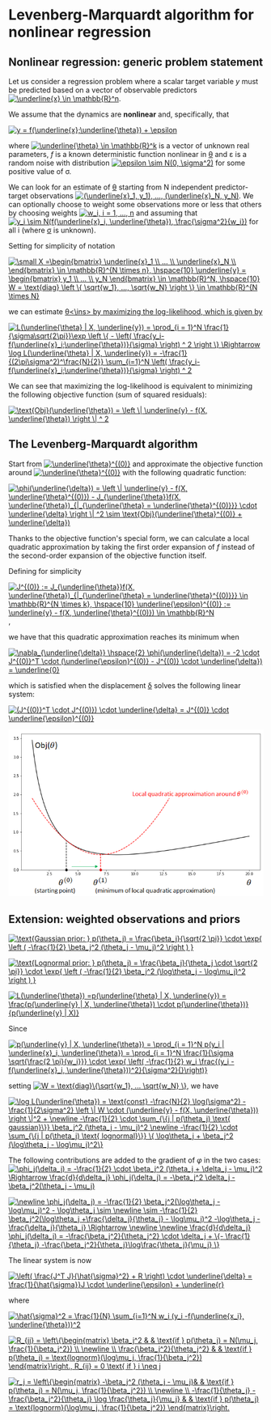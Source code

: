 # Levenberg-Marquardt algorithm for nonlinear regression

## Nonlinear regression: generic problem statement
Let us consider a regression problem where a scalar target variable _y_ must be predicted based on a vector of observable predictors <a href="https://www.codecogs.com/eqnedit.php?latex=\underline{x}&space;\in&space;\mathbb{R}^n" target="_blank"><img src="https://latex.codecogs.com/gif.latex?\underline{x}&space;\in&space;\mathbb{R}^n" title="\underline{x} \in \mathbb{R}^n" /></a>.

We assume that the dynamics are **nonlinear** and, specifically, that

<a href="https://www.codecogs.com/eqnedit.php?latex=y&space;=&space;f(\underline{x};\underline{\theta})&space;&plus;&space;\epsilon" target="_blank"><img src="https://latex.codecogs.com/gif.latex?y&space;=&space;f(\underline{x};\underline{\theta})&space;&plus;&space;\epsilon" title="y = f(\underline{x};\underline{\theta}) + \epsilon" /></a>

where <a href="https://www.codecogs.com/eqnedit.php?latex=\underline{\theta}&space;\in&space;\mathbb{R}^k" target="_blank"><img src="https://latex.codecogs.com/gif.latex?\underline{\theta}&space;\in&space;\mathbb{R}^k" title="\underline{\theta} \in \mathbb{R}^k" /></a>  is a vector of unknown real parameters, _f_ is a known deterministic function nonlinear in <ins>&theta;</ins> and &epsilon; is a random noise with distribution <a href="https://www.codecogs.com/eqnedit.php?latex=\epsilon&space;\sim&space;N(0,&space;\sigma^2)" target="_blank"><img src="https://latex.codecogs.com/gif.latex?\epsilon&space;\sim&space;N(0,&space;\sigma^2)" title="\epsilon \sim N(0, \sigma^2)" /></a> for some positive value of &sigma;.

We can look for an estimate of <ins>&theta;</ins> starting from N independent predictor-target observations <a href="https://www.codecogs.com/eqnedit.php?latex=(\underline{x}_1,&space;y_1),&space;...,&space;(\underline{x}_N,&space;y_N)" target="_blank"><img src="https://latex.codecogs.com/gif.latex?(\underline{x}_1,&space;y_1),&space;...,&space;(\underline{x}_N,&space;y_N)" title="(\underline{x}_1, y_1), ..., (\underline{x}_N, y_N)" /></a>. We can optionally choose to weight some observations more or less that others by choosing weights <a href="https://www.codecogs.com/eqnedit.php?latex=\dpi{100}&space;w_i,&space;i&space;=&space;1,&space;...,&space;n" target="_blank"><img src="https://latex.codecogs.com/svg.latex?\dpi{100}&space;w_i,&space;i&space;=&space;1,&space;...,&space;n" title="w_i, i = 1, ..., n" /></a> and assuming that <a href="https://www.codecogs.com/eqnedit.php?latex=\dpi{100}&space;y_i&space;\sim&space;N(f(\underline{x}_i,&space;\underline{\theta}),&space;\frac{\sigma^2}{w_i})" target="_blank"><img src="https://latex.codecogs.com/svg.latex?\dpi{100}&space;y_i&space;\sim&space;N(f(\underline{x}_i,&space;\underline{\theta}),&space;\frac{\sigma^2}{w_i})" title="y_i \sim N(f(\underline{x}_i, \underline{\theta}), \frac{\sigma^2}{w_i})" /></a> for all i (where <ins>&sigma;</ins> is unknown).  
  
Setting for simplicity of notation

<a href="https://www.codecogs.com/eqnedit.php?latex=\dpi{100}&space;\small&space;X&space;=\begin{bmatrix}&space;\underline{x}_1&space;\\&space;...&space;\\&space;\underline{x}_N&space;\\&space;\end{bmatrix}&space;\in&space;\mathbb{R}^{N&space;\times&space;n},&space;\hspace{10}&space;\underline{y}&space;=&space;\begin{bmatrix}&space;y_1&space;\\&space;...&space;\\&space;y_N&space;\end{bmatrix}&space;\in&space;\mathbb{R}^N,&space;\hspace{10}&space;W&space;=&space;\text{diag}&space;\left&space;\{&space;\sqrt{w_1},&space;...,&space;\sqrt{w_N}&space;\right&space;\}&space;\in&space;\mathbb{R}^{N&space;\times&space;N}" target="_blank"><img src="https://latex.codecogs.com/svg.latex?\dpi{100}&space;\small&space;X&space;=\begin{bmatrix}&space;\underline{x}_1&space;\\&space;...&space;\\&space;\underline{x}_N&space;\\&space;\end{bmatrix}&space;\in&space;\mathbb{R}^{N&space;\times&space;n},&space;\hspace{10}&space;\underline{y}&space;=&space;\begin{bmatrix}&space;y_1&space;\\&space;...&space;\\&space;y_N&space;\end{bmatrix}&space;\in&space;\mathbb{R}^N,&space;\hspace{10}&space;W&space;=&space;\text{diag}&space;\left&space;\{&space;\sqrt{w_1},&space;...,&space;\sqrt{w_N}&space;\right&space;\}&space;\in&space;\mathbb{R}^{N&space;\times&space;N}" title="\small X =\begin{bmatrix} \underline{x}_1 \\ ... \\ \underline{x}_N \\ \end{bmatrix} \in \mathbb{R}^{N \times n}, \hspace{10} \underline{y} = \begin{bmatrix} y_1 \\ ... \\ y_N \end{bmatrix} \in \mathbb{R}^N, \hspace{10} W = \text{diag} \left \{ \sqrt{w_1}, ..., \sqrt{w_N} \right \} \in \mathbb{R}^{N \times N}" /></a>

we can estimate <ins>&theta;<\ins> by maximizing the log-likelihood, which is given by

<a href="https://www.codecogs.com/eqnedit.php?latex=L(\underline{\theta}&space;|&space;X,&space;\underline{y})&space;=&space;\prod_{i&space;=&space;1}^N&space;\frac{1}{\sigma\sqrt{2\pi}}\exp&space;\left&space;\{&space;-&space;\left(&space;\frac{y_i-f(\underline{x}_i;\underline{\theta})}{\sigma}&space;\right)&space;^&space;2&space;\right&space;\}&space;\Rightarrow&space;\log&space;L(\underline{\theta}&space;|&space;X,&space;\underline{y})&space;=&space;-\frac{1}{(2\pi\sigma^2)^\frac{N}{2}}&space;\sum_{i=1}^N&space;\left(&space;\frac{y_i-f(\underline{x}_i;\underline{\theta})}{\sigma}&space;\right)&space;^&space;2" target="_blank"><img src="https://latex.codecogs.com/gif.latex?L(\underline{\theta}&space;|&space;X,&space;\underline{y})&space;=&space;\prod_{i&space;=&space;1}^N&space;\frac{1}{\sigma\sqrt{2\pi}}\exp&space;\left&space;\{&space;-&space;\left(&space;\frac{y_i-f(\underline{x}_i;\underline{\theta})}{\sigma}&space;\right)&space;^&space;2&space;\right&space;\}&space;\Rightarrow&space;\log&space;L(\underline{\theta}&space;|&space;X,&space;\underline{y})&space;=&space;-\frac{1}{(2\pi\sigma^2)^\frac{N}{2}}&space;\sum_{i=1}^N&space;\left(&space;\frac{y_i-f(\underline{x}_i;\underline{\theta})}{\sigma}&space;\right)&space;^&space;2" title="L(\underline{\theta} | X, \underline{y}) = \prod_{i = 1}^N \frac{1}{\sigma\sqrt{2\pi}}\exp \left \{ - \left( \frac{y_i-f(\underline{x}_i;\underline{\theta})}{\sigma} \right) ^ 2 \right \} \Rightarrow \log L(\underline{\theta} | X, \underline{y}) = -\frac{1}{(2\pi\sigma^2)^\frac{N}{2}} \sum_{i=1}^N \left( \frac{y_i-f(\underline{x}_i;\underline{\theta})}{\sigma} \right) ^ 2" /></a>

We can see that maximizing the log-likelihood is equivalent to minimizing the following objective function (sum of squared residuals):

<a href="https://www.codecogs.com/eqnedit.php?latex=\text{Obj}(\underline{\theta})&space;=&space;\left&space;\|&space;\underline{y}&space;-&space;f(X,&space;\underline{\theta})&space;\right&space;\|&space;^&space;2" target="_blank"><img src="https://latex.codecogs.com/gif.latex?\text{Obj}(\underline{\theta})&space;=&space;\left&space;\|&space;\underline{y}&space;-&space;f(X,&space;\underline{\theta})&space;\right&space;\|&space;^&space;2" title="\text{Obj}(\underline{\theta}) = \left \| \underline{y} - f(X, \underline{\theta}) \right \| ^ 2" /></a>

## The Levenberg-Marquardt algorithm

Start from <a href="https://www.codecogs.com/eqnedit.php?latex=\underline{\theta}^{(0)}" target="_blank"><img src="https://latex.codecogs.com/gif.latex?\underline{\theta}^{(0)}" title="\underline{\theta}^{(0)}" /></a> and approximate the objective function around <a href="https://www.codecogs.com/eqnedit.php?latex=\underline{\theta}^{(0)}" target="_blank"><img src="https://latex.codecogs.com/gif.latex?\underline{\theta}^{(0)}" title="\underline{\theta}^{(0)}" /></a> with the following quadratic function:

<a href="https://www.codecogs.com/eqnedit.php?latex=\phi(\underline{\delta})&space;=&space;\left&space;\|&space;\underline{y}&space;-&space;f(X,&space;\underline{\theta}^{(0)})&space;-&space;J_{\underline{\theta}}f(X,&space;\underline{\theta})_{|_{\underline{\theta}&space;=&space;\underline{\theta}^{(0)}}}&space;\cdot&space;\underline{\delta}&space;\right&space;\|&space;^2&space;\sim&space;\text{Obj}(\underline{\theta}^{(0)}&space;&plus;&space;\underline{\delta})" target="_blank"><img src="https://latex.codecogs.com/gif.latex?\phi(\underline{\delta})&space;=&space;\left&space;\|&space;\underline{y}&space;-&space;f(X,&space;\underline{\theta}^{(0)})&space;-&space;J_{\underline{\theta}}f(X,&space;\underline{\theta})_{|_{\underline{\theta}&space;=&space;\underline{\theta}^{(0)}}}&space;\cdot&space;\underline{\delta}&space;\right&space;\|&space;^2&space;\sim&space;\text{Obj}(\underline{\theta}^{(0)}&space;&plus;&space;\underline{\delta})" title="\phi(\underline{\delta}) = \left \| \underline{y} - f(X, \underline{\theta}^{(0)}) - J_{\underline{\theta}}f(X, \underline{\theta})_{|_{\underline{\theta} = \underline{\theta}^{(0)}}} \cdot \underline{\delta} \right \| ^2 \sim \text{Obj}(\underline{\theta}^{(0)} + \underline{\delta})" /></a>

Thanks to the objective function's special form, we can calculate a local quadratic approximation by taking the first order expansion of _f_ instead of the second-order expansion of the objective function itself.

Defining for simplicity

<a href="https://www.codecogs.com/eqnedit.php?latex=J^{(0)}&space;:=&space;J_{\underline{\theta}}f(X,&space;\underline{\theta})_{|_{\underline{\theta}&space;=&space;\underline{\theta}^{(0)}}}&space;\in&space;\mathbb{R}^{N&space;\times&space;k},&space;\hspace{10}&space;\underline{\epsilon}^{(0)}&space;:=&space;\underline{y}&space;-&space;f(X,&space;\underline{\theta}^{(0)})&space;\in&space;\mathbb{R}^N" target="_blank"><img src="https://latex.codecogs.com/gif.latex?J^{(0)}&space;:=&space;J_{\underline{\theta}}f(X,&space;\underline{\theta})_{|_{\underline{\theta}&space;=&space;\underline{\theta}^{(0)}}}&space;\in&space;\mathbb{R}^{N&space;\times&space;k},&space;\hspace{10}&space;\underline{\epsilon}^{(0)}&space;:=&space;\underline{y}&space;-&space;f(X,&space;\underline{\theta}^{(0)})&space;\in&space;\mathbb{R}^N" title="J^{(0)} := J_{\underline{\theta}}f(X, \underline{\theta})_{|_{\underline{\theta} = \underline{\theta}^{(0)}}} \in \mathbb{R}^{N \times k}, \hspace{10} \underline{\epsilon}^{(0)} := \underline{y} - f(X, \underline{\theta}^{(0)}) \in \mathbb{R}^N" /></a>,

we have that this quadratic approximation reaches its minimum when

<a href="https://www.codecogs.com/eqnedit.php?latex=\nabla_{\underline{\delta}}&space;\hspace{2}&space;\phi(\underline{\delta})&space;=&space;-2&space;\cdot&space;J^{(0)}^T&space;\cdot&space;(\underline{\epsilon}^{(0)}&space;-&space;J^{(0)}&space;\cdot&space;\underline{\delta})&space;=&space;\underline{0}" target="_blank"><img src="https://latex.codecogs.com/gif.latex?\nabla_{\underline{\delta}}&space;\hspace{2}&space;\phi(\underline{\delta})&space;=&space;-2&space;\cdot&space;J^{(0)}^T&space;\cdot&space;(\underline{\epsilon}^{(0)}&space;-&space;J^{(0)}&space;\cdot&space;\underline{\delta})&space;=&space;\underline{0}" title="\nabla_{\underline{\delta}} \hspace{2} \phi(\underline{\delta}) = -2 \cdot J^{(0)}^T \cdot (\underline{\epsilon}^{(0)} - J^{(0)} \cdot \underline{\delta}) = \underline{0}" /></a>

which is satisfied when the displacement <ins>&delta;</ins> solves the following linear system:

<a href="https://www.codecogs.com/eqnedit.php?latex=(J^{(0)}^T&space;\cdot&space;J^{(0)})&space;\cdot&space;\underline{\delta}&space;=&space;J^{(0)}&space;\cdot&space;\underline{\epsilon}^{(0)}" target="_blank"><img src="https://latex.codecogs.com/gif.latex?(J^{(0)}^T&space;\cdot&space;J^{(0)})&space;\cdot&space;\underline{\delta}&space;=&space;J^{(0)}&space;\cdot&space;\underline{\epsilon}^{(0)}" title="(J^{(0)}^T \cdot J^{(0)}) \cdot \underline{\delta} = J^{(0)} \cdot \underline{\epsilon}^{(0)}" /></a>

![alt-text](https://github.com/flowel1/nonlinear-regression/blob/master/pictures/quadratic-approx.png)

## Extension: weighted observations and priors

<a href="https://www.codecogs.com/eqnedit.php?latex=\text{Gaussian&space;prior:&space;}&space;p(\theta_j)&space;=&space;\frac{\beta_j}{\sqrt{2&space;\pi}}&space;\cdot&space;\exp{&space;\left&space;(&space;-\frac{1}{2}&space;\beta_j^2&space;(\theta_j&space;-&space;\mu_j)^2&space;\right&space;)&space;}" target="_blank"><img src="https://latex.codecogs.com/gif.latex?\text{Gaussian&space;prior:&space;}&space;p(\theta_j)&space;=&space;\frac{\beta_j}{\sqrt{2&space;\pi}}&space;\cdot&space;\exp{&space;\left&space;(&space;-\frac{1}{2}&space;\beta_j^2&space;(\theta_j&space;-&space;\mu_j)^2&space;\right&space;)&space;}" title="\text{Gaussian prior: } p(\theta_j) = \frac{\beta_j}{\sqrt{2 \pi}} \cdot \exp{ \left ( -\frac{1}{2} \beta_j^2 (\theta_j - \mu_j)^2 \right ) }" /></a>

<a href="https://www.codecogs.com/eqnedit.php?latex=\text{Lognormal&space;prior:&space;}&space;p(\theta_j)&space;=&space;\frac{\beta_j}{\theta_j&space;\cdot&space;\sqrt{2&space;\pi}}&space;\cdot&space;\exp{&space;\left&space;(&space;-\frac{1}{2}&space;\beta_j^2&space;(\log\theta_j&space;-&space;\log\mu_j)^2&space;\right&space;)&space;}" target="_blank"><img src="https://latex.codecogs.com/gif.latex?\text{Lognormal&space;prior:&space;}&space;p(\theta_j)&space;=&space;\frac{\beta_j}{\theta_j&space;\cdot&space;\sqrt{2&space;\pi}}&space;\cdot&space;\exp{&space;\left&space;(&space;-\frac{1}{2}&space;\beta_j^2&space;(\log\theta_j&space;-&space;\log\mu_j)^2&space;\right&space;)&space;}" title="\text{Lognormal prior: } p(\theta_j) = \frac{\beta_j}{\theta_j \cdot \sqrt{2 \pi}} \cdot \exp{ \left ( -\frac{1}{2} \beta_j^2 (\log\theta_j - \log\mu_j)^2 \right ) }" /></a>

<a href="https://www.codecogs.com/eqnedit.php?latex=L(\underline{\theta})&space;=p(\underline{\theta}&space;|&space;X,&space;\underline{y})&space;=&space;\frac{p(\underline{y}&space;|&space;X,&space;\underline{\theta})&space;\cdot&space;p(\underline{\theta})}{p(\underline{y}&space;|&space;X)}" target="_blank"><img src="https://latex.codecogs.com/gif.latex?L(\underline{\theta})&space;=p(\underline{\theta}&space;|&space;X,&space;\underline{y})&space;=&space;\frac{p(\underline{y}&space;|&space;X,&space;\underline{\theta})&space;\cdot&space;p(\underline{\theta})}{p(\underline{y}&space;|&space;X)}" title="L(\underline{\theta}) =p(\underline{\theta} | X, \underline{y}) = \frac{p(\underline{y} | X, \underline{\theta}) \cdot p(\underline{\theta})}{p(\underline{y} | X)}" /></a>

Since

<a href="https://www.codecogs.com/eqnedit.php?latex=p(\underline{y}&space;|&space;X,&space;\underline{\theta})&space;=&space;\prod_{i&space;=&space;1}^N&space;p(y_i&space;|&space;\underline{x}_i,&space;\underline{\theta})&space;=&space;\prod_{i&space;=&space;1}^N&space;\frac{1}{\sigma&space;\sqrt{\frac{2&space;\pi}{w_i}}}&space;\cdot&space;\exp{&space;\left(&space;-\frac{1}{2}&space;w_i&space;\frac{(y_i&space;-&space;f(\underline{x}_i,&space;\underline{\theta}))^2}{\sigma^2}{}\right)}" target="_blank"><img src="https://latex.codecogs.com/gif.latex?p(\underline{y}&space;|&space;X,&space;\underline{\theta})&space;=&space;\prod_{i&space;=&space;1}^N&space;p(y_i&space;|&space;\underline{x}_i,&space;\underline{\theta})&space;=&space;\prod_{i&space;=&space;1}^N&space;\frac{1}{\sigma&space;\sqrt{\frac{2&space;\pi}{w_i}}}&space;\cdot&space;\exp{&space;\left(&space;-\frac{1}{2}&space;w_i&space;\frac{(y_i&space;-&space;f(\underline{x}_i,&space;\underline{\theta}))^2}{\sigma^2}{}\right)}" title="p(\underline{y} | X, \underline{\theta}) = \prod_{i = 1}^N p(y_i | \underline{x}_i, \underline{\theta}) = \prod_{i = 1}^N \frac{1}{\sigma \sqrt{\frac{2 \pi}{w_i}}} \cdot \exp{ \left( -\frac{1}{2} w_i \frac{(y_i - f(\underline{x}_i, \underline{\theta}))^2}{\sigma^2}{}\right)}" /></a>

setting <a href="https://www.codecogs.com/eqnedit.php?latex=W&space;=&space;\text{diag}\{\sqrt{w_1},&space;...&space;\sqrt{w_N}&space;\}" target="_blank"><img src="https://latex.codecogs.com/gif.latex?W&space;=&space;\text{diag}\{\sqrt{w_1},&space;...&space;\sqrt{w_N}&space;\}" title="W = \text{diag}\{\sqrt{w_1}, ... \sqrt{w_N} \}" /></a>, we have

<a href="https://www.codecogs.com/eqnedit.php?latex=\log&space;L(\underline{\theta})&space;=&space;\text{const}&space;-\frac{N}{2}&space;\log(\sigma^2)&space;-\frac{1}{2\sigma^2}&space;\left&space;\|&space;W&space;\cdot&space;(\underline{y}&space;-&space;f(X,&space;\underline{\theta}))&space;\right&space;\|^2&space;&plus;&space;\newline&space;-\frac{1}{2}&space;\cdot&space;\sum_{\{j&space;|&space;p(\theta_j)&space;\text{&space;gaussian}\}}&space;\beta_j^2&space;(\theta_j&space;-&space;\mu_j)^2&space;\newline&space;-\frac{1}{2}&space;\cdot&space;\sum_{\{j&space;|&space;p(\theta_j)&space;\text{&space;lognormal}\}}&space;\{&space;\log\theta_j&space;&plus;&space;\beta_j^2&space;(\log\theta_j&space;-&space;\log\mu_j)^2\}" target="_blank"><img src="https://latex.codecogs.com/gif.latex?\log&space;L(\underline{\theta})&space;=&space;\text{const}&space;-\frac{N}{2}&space;\log(\sigma^2)&space;-\frac{1}{2\sigma^2}&space;\left&space;\|&space;W&space;\cdot&space;(\underline{y}&space;-&space;f(X,&space;\underline{\theta}))&space;\right&space;\|^2&space;&plus;&space;\newline&space;-\frac{1}{2}&space;\cdot&space;\sum_{\{j&space;|&space;p(\theta_j)&space;\text{&space;gaussian}\}}&space;\beta_j^2&space;(\theta_j&space;-&space;\mu_j)^2&space;\newline&space;-\frac{1}{2}&space;\cdot&space;\sum_{\{j&space;|&space;p(\theta_j)&space;\text{&space;lognormal}\}}&space;\{&space;\log\theta_j&space;&plus;&space;\beta_j^2&space;(\log\theta_j&space;-&space;\log\mu_j)^2\}" title="\log L(\underline{\theta}) = \text{const} -\frac{N}{2} \log(\sigma^2) -\frac{1}{2\sigma^2} \left \| W \cdot (\underline{y} - f(X, \underline{\theta})) \right \|^2 + \newline -\frac{1}{2} \cdot \sum_{\{j | p(\theta_j) \text{ gaussian}\}} \beta_j^2 (\theta_j - \mu_j)^2 \newline -\frac{1}{2} \cdot \sum_{\{j | p(\theta_j) \text{ lognormal}\}} \{ \log\theta_j + \beta_j^2 (\log\theta_j - \log\mu_j)^2\}" /></a>

The following contributions are added to the gradient of _&phi;_ in the two cases:
<a href="https://www.codecogs.com/eqnedit.php?latex=\phi_j(\delta_j)&space;=&space;-\frac{1}{2}&space;\cdot&space;\beta_j^2&space;(\theta_j&space;&plus;&space;\delta_j&space;-&space;\mu_j)^2&space;\Rightarrow&space;\frac{d}{d\delta_j}&space;\phi_j(\delta_j)&space;=&space;-\beta_j^2&space;\delta_j&space;-\beta_j^2(\theta_j&space;-&space;\mu_j)" target="_blank"><img src="https://latex.codecogs.com/gif.latex?\phi_j(\delta_j)&space;=&space;-\frac{1}{2}&space;\cdot&space;\beta_j^2&space;(\theta_j&space;&plus;&space;\delta_j&space;-&space;\mu_j)^2&space;\Rightarrow&space;\frac{d}{d\delta_j}&space;\phi_j(\delta_j)&space;=&space;-\beta_j^2&space;\delta_j&space;-\beta_j^2(\theta_j&space;-&space;\mu_j)" title="\phi_j(\delta_j) = -\frac{1}{2} \cdot \beta_j^2 (\theta_j + \delta_j - \mu_j)^2 \Rightarrow \frac{d}{d\delta_j} \phi_j(\delta_j) = -\beta_j^2 \delta_j -\beta_j^2(\theta_j - \mu_j)" /></a>

<a href="https://www.codecogs.com/eqnedit.php?latex=\newline&space;\phi_j(\delta_j)&space;=&space;-\frac{1}{2}&space;\beta_j^2(\log\theta_j&space;-&space;\log\mu_j)^2&space;-&space;\log\theta_j&space;\sim&space;\newline&space;\sim&space;-\frac{1}{2}&space;\beta_j^2(\log\theta_j&space;&plus;\frac{\delta_j}{\theta_j}&space;-&space;\log\mu_j)^2&space;-\log\theta_j&space;-\frac{\delta_j}{\theta_j}&space;\Rightarrow&space;\newline&space;\newline&space;\frac{d}{d\delta_j}&space;\phi_j(\delta_j)&space;=&space;-\frac{\beta_j^2}{\theta_j^2}&space;\cdot&space;\delta_j&space;&plus;&space;\{-&space;\frac{1}{\theta_j}&space;-\frac{\beta_j^2}{\theta_j}\log\frac{\theta_j}{\mu_j}&space;\}" target="_blank"><img src="https://latex.codecogs.com/gif.latex?\newline&space;\phi_j(\delta_j)&space;=&space;-\frac{1}{2}&space;\beta_j^2(\log\theta_j&space;-&space;\log\mu_j)^2&space;-&space;\log\theta_j&space;\sim&space;\newline&space;\sim&space;-\frac{1}{2}&space;\beta_j^2(\log\theta_j&space;&plus;\frac{\delta_j}{\theta_j}&space;-&space;\log\mu_j)^2&space;-\log\theta_j&space;-\frac{\delta_j}{\theta_j}&space;\Rightarrow&space;\newline&space;\newline&space;\frac{d}{d\delta_j}&space;\phi_j(\delta_j)&space;=&space;-\frac{\beta_j^2}{\theta_j^2}&space;\cdot&space;\delta_j&space;&plus;&space;\{-&space;\frac{1}{\theta_j}&space;-\frac{\beta_j^2}{\theta_j}\log\frac{\theta_j}{\mu_j}&space;\}" title="\newline \phi_j(\delta_j) = -\frac{1}{2} \beta_j^2(\log\theta_j - \log\mu_j)^2 - \log\theta_j \sim \newline \sim -\frac{1}{2} \beta_j^2(\log\theta_j +\frac{\delta_j}{\theta_j} - \log\mu_j)^2 -\log\theta_j -\frac{\delta_j}{\theta_j} \Rightarrow \newline \newline \frac{d}{d\delta_j} \phi_j(\delta_j) = -\frac{\beta_j^2}{\theta_j^2} \cdot \delta_j + \{- \frac{1}{\theta_j} -\frac{\beta_j^2}{\theta_j}\log\frac{\theta_j}{\mu_j} \}" /></a>

The linear system is now

<a href="https://www.codecogs.com/eqnedit.php?latex=\left(&space;\frac{J^T&space;J}{\hat{\sigma}^2}&space;&plus;&space;R&space;\right)&space;\cdot&space;\underline{\delta}&space;=&space;\frac{1}{\hat{\sigma}}J&space;\cdot&space;\underline{\epsilon}&space;&plus;&space;\underline{r}" target="_blank"><img src="https://latex.codecogs.com/gif.latex?\left(&space;\frac{J^T&space;J}{\hat{\sigma}^2}&space;&plus;&space;R&space;\right)&space;\cdot&space;\underline{\delta}&space;=&space;\frac{1}{\hat{\sigma}}J&space;\cdot&space;\underline{\epsilon}&space;&plus;&space;\underline{r}" title="\left( \frac{J^T J}{\hat{\sigma}^2} + R \right) \cdot \underline{\delta} = \frac{1}{\hat{\sigma}}J \cdot \underline{\epsilon} + \underline{r}" /></a>

where

<a href="https://www.codecogs.com/eqnedit.php?latex=\hat{\sigma}^2&space;=&space;\frac{1}{N}&space;\sum_{i=1}^N&space;w_i&space;(y_i&space;-f(\underline{x_i},&space;\underline{\theta}))^2" target="_blank"><img src="https://latex.codecogs.com/gif.latex?\hat{\sigma}^2&space;=&space;\frac{1}{N}&space;\sum_{i=1}^N&space;w_i&space;(y_i&space;-f(\underline{x_i},&space;\underline{\theta}))^2" title="\hat{\sigma}^2 = \frac{1}{N} \sum_{i=1}^N w_i (y_i -f(\underline{x_i}, \underline{\theta}))^2" /></a>

<a href="https://www.codecogs.com/eqnedit.php?latex=R_{jj}&space;=&space;\left\{\begin{matrix}&space;\beta_j^2&space;&&space;&&space;\text{if&space;}&space;p(\theta_j)&space;=&space;N(\mu_j,&space;\frac{1}{\beta_j^2})&space;\\&space;\newline&space;\\&space;\frac{\beta_j^2}{\theta_j^2}&space;&&space;&&space;\text{if&space;}&space;p(\theta_j)&space;=&space;\text{lognorm}(\log\mu_j,&space;\frac{1}{\beta_j^2})&space;\end{matrix}\right.,&space;R_{ij}&space;=&space;0&space;\text{&space;if&space;}&space;i&space;\neq&space;j" target="_blank"><img src="https://latex.codecogs.com/gif.latex?R_{jj}&space;=&space;\left\{\begin{matrix}&space;\beta_j^2&space;&&space;&&space;\text{if&space;}&space;p(\theta_j)&space;=&space;N(\mu_j,&space;\frac{1}{\beta_j^2})&space;\\&space;\newline&space;\\&space;\frac{\beta_j^2}{\theta_j^2}&space;&&space;&&space;\text{if&space;}&space;p(\theta_j)&space;=&space;\text{lognorm}(\log\mu_j,&space;\frac{1}{\beta_j^2})&space;\end{matrix}\right.,&space;R_{ij}&space;=&space;0&space;\text{&space;if&space;}&space;i&space;\neq&space;j" title="R_{jj} = \left\{\begin{matrix} \beta_j^2 & & \text{if } p(\theta_j) = N(\mu_j, \frac{1}{\beta_j^2}) \\ \newline \\ \frac{\beta_j^2}{\theta_j^2} & & \text{if } p(\theta_j) = \text{lognorm}(\log\mu_j, \frac{1}{\beta_j^2}) \end{matrix}\right., R_{ij} = 0 \text{ if } i \neq j" /></a>

<a href="https://www.codecogs.com/eqnedit.php?latex=r_j&space;=&space;\left\{\begin{matrix}&space;-\beta_j^2&space;(\theta_j&space;-&space;\mu_j)&&space;&&space;\text{if&space;}&space;p(\theta_j)&space;=&space;N(\mu_j,&space;\frac{1}{\beta_j^2})&space;\\&space;\newline&space;\\&space;-\frac{1}{\theta_j}&space;-&space;\frac{\beta_j^2}{\theta_j}&space;\log&space;\frac{\theta_j}{\mu_j}&space;&&space;&&space;\text{if&space;}&space;p(\theta_j)&space;=&space;\text{lognorm}(\log\mu_j,&space;\frac{1}{\beta_j^2})&space;\end{matrix}\right." target="_blank"><img src="https://latex.codecogs.com/gif.latex?r_j&space;=&space;\left\{\begin{matrix}&space;-\beta_j^2&space;(\theta_j&space;-&space;\mu_j)&&space;&&space;\text{if&space;}&space;p(\theta_j)&space;=&space;N(\mu_j,&space;\frac{1}{\beta_j^2})&space;\\&space;\newline&space;\\&space;-\frac{1}{\theta_j}&space;-&space;\frac{\beta_j^2}{\theta_j}&space;\log&space;\frac{\theta_j}{\mu_j}&space;&&space;&&space;\text{if&space;}&space;p(\theta_j)&space;=&space;\text{lognorm}(\log\mu_j,&space;\frac{1}{\beta_j^2})&space;\end{matrix}\right." title="r_j = \left\{\begin{matrix} -\beta_j^2 (\theta_j - \mu_j)& & \text{if } p(\theta_j) = N(\mu_j, \frac{1}{\beta_j^2}) \\ \newline \\ -\frac{1}{\theta_j} - \frac{\beta_j^2}{\theta_j} \log \frac{\theta_j}{\mu_j} & & \text{if } p(\theta_j) = \text{lognorm}(\log\mu_j, \frac{1}{\beta_j^2}) \end{matrix}\right." /></a>
